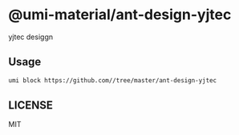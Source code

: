 # @umi-material/ant-design-yjtec

yjtec desiggn

## Usage

```sh
umi block https://github.com//tree/master/ant-design-yjtec
```

## LICENSE

MIT
